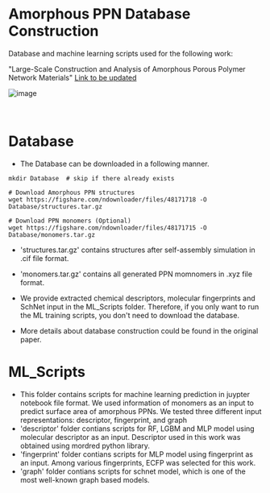 # Amorphous PPN Database Construction
Database and machine learning scripts used for the following work:

"Large-Scale Construction and Analysis of Amorphous Porous Polymer Network Materials" [Link to be updated]()  

![image](https://github.com/parkjunkil/PPN_Database/assets/88761984/0584bce0-6e0b-4eaa-a4c1-c30c896edf96)


<br/>

# Database
  * The Database can be downloaded in a following manner.
    
  ```
  mkdir Database  # skip if there already exists

  # Download Amorphous PPN structures
  wget https://figshare.com/ndownloader/files/48171718 -O Database/structures.tar.gz
  
  # Download PPN monomers (Optional)
  wget https://figshare.com/ndownloader/files/48171715 -O Database/monomers.tar.gz
  ```

  * 'structures.tar.gz' contains structures after self-assembly simulation in .cif file format.
  * 'monomers.tar.gz' contains all generated PPN momnomers in .xyz file format.

  * We provide extracted chemical descriptors, molecular fingerprints and SchNet input in the ML_Scripts folder. Therefore, if you only want to run the ML training scripts, you don't need to download the database.

  * More details about database construction could be found in the original paper.
 
    
    
# ML_Scripts

  * This folder contains scripts for machine learning prediction in juypter notebook file format. We used information of monomers as an input to predict surface area of amorphous PPNs. We tested three different input representations: descriptor, fingerprint, and graph
  * 'descriptor' folder contians scripts for RF, LGBM and MLP model using molecular descriptor as an input. Descriptor used in this work was obtained using mordred python library.
  * 'fingerprint' folder contians scripts for MLP model using fingerprint as an input. Among various fingerprints, ECFP was selected for this work.
  * 'graph' folder contians scripts for schnet model, which is one of the most well-known graph based models.
